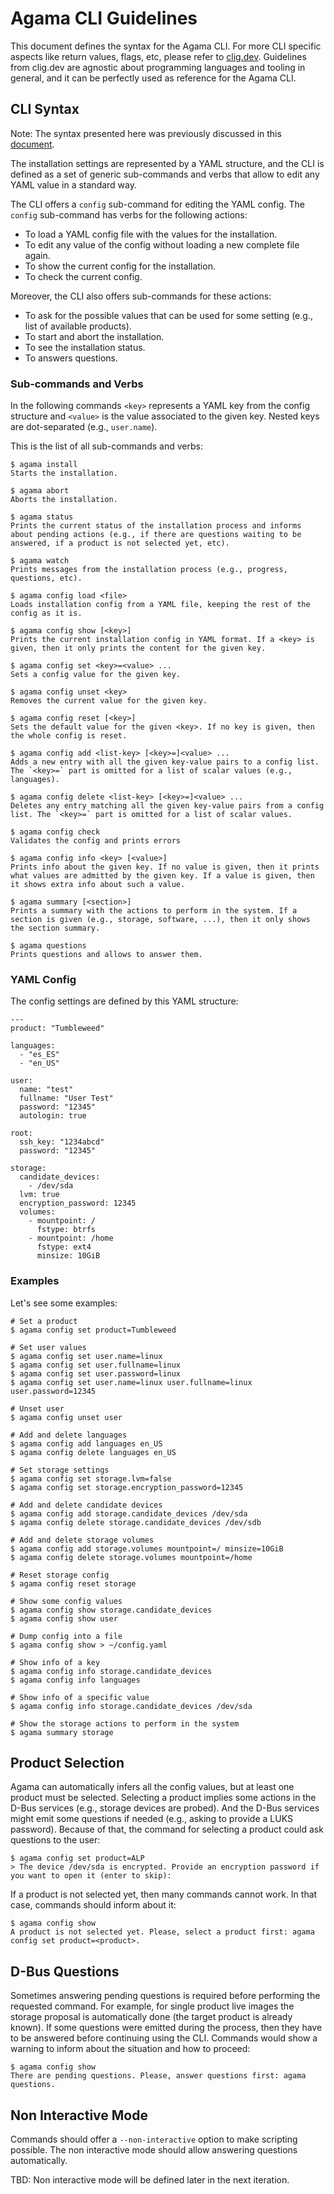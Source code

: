 # Agama CLI Guidelines

This document defines the syntax for the Agama CLI. For more CLI specific aspects like return values, flags, etc, please refer to [clig.dev](https://clig.dev/). Guidelines from clig.dev are agnostic about programming languages and tooling in general, and it can be perfectly used as reference for the Agama CLI.

## CLI Syntax

Note: The syntax presented here was previously discussed in this [document](https://gist.github.com/joseivanlopez/808c2be0cf668b4b457fc5d9ec20dc73).

The installation settings are represented by a YAML structure, and the CLI is defined as a set of generic sub-commands and verbs that allow to edit any YAML value in a standard way.

The CLI offers a `config` sub-command for editing the YAML config. The `config` sub-command has verbs for the following actions:

* To load a YAML config file with the values for the installation.
* To edit any value of the config without loading a new complete file again.
* To show the current config for the installation.
* To check the current config.

Moreover, the CLI also offers sub-commands for these actions:

* To ask for the possible values that can be used for some setting (e.g., list of available products).
* To start and abort the installation.
* To see the installation status.
* To answers questions.

### Sub-commands and Verbs

In the following commands `<key>` represents a YAML key from the config structure and `<value>` is the value associated to the given key. Nested keys are dot-separated (e.g., `user.name`).

This is the list of all sub-commands and verbs:

~~~
$ agama install
Starts the installation.

$ agama abort
Aborts the installation.

$ agama status
Prints the current status of the installation process and informs about pending actions (e.g., if there are questions waiting to be answered, if a product is not selected yet, etc).

$ agama watch
Prints messages from the installation process (e.g., progress, questions, etc).

$ agama config load <file>
Loads installation config from a YAML file, keeping the rest of the config as it is.

$ agama config show [<key>]
Prints the current installation config in YAML format. If a <key> is given, then it only prints the content for the given key.

$ agama config set <key>=<value> ...
Sets a config value for the given key.

$ agama config unset <key>
Removes the current value for the given key.

$ agama config reset [<key>]
Sets the default value for the given <key>. If no key is given, then the whole config is reset.

$ agama config add <list-key> [<key>=]<value> ...
Adds a new entry with all the given key-value pairs to a config list. The `<key>=` part is omitted for a list of scalar values (e.g., languages).

$ agama config delete <list-key> [<key>=]<value> ...
Deletes any entry matching all the given key-value pairs from a config list. The `<key>=` part is omitted for a list of scalar values.

$ agama config check
Validates the config and prints errors

$ agama config info <key> [<value>]
Prints info about the given key. If no value is given, then it prints what values are admitted by the given key. If a value is given, then it shows extra info about such a value.

$ agama summary [<section>]
Prints a summary with the actions to perform in the system. If a section is given (e.g., storage, software, ...), then it only shows the section summary.

$ agama questions
Prints questions and allows to answer them.

~~~

### YAML Config

The config settings are defined by this YAML structure:

~~~
---
product: "Tumbleweed"

languages:
  - "es_ES"
  - "en_US"

user:
  name: "test"
  fullname: "User Test"
  password: "12345"
  autologin: true

root:
  ssh_key: "1234abcd"
  password: "12345"

storage:
  candidate_devices:
    - /dev/sda
  lvm: true
  encryption_password: 12345
  volumes:
    - mountpoint: /
      fstype: btrfs
    - mountpoint: /home
      fstype: ext4
      minsize: 10GiB
~~~

### Examples

Let's see some examples:

~~~
# Set a product
$ agama config set product=Tumbleweed

# Set user values
$ agama config set user.name=linux
$ agama config set user.fullname=linux
$ agama config set user.password=linux
$ agama config set user.name=linux user.fullname=linux user.password=12345

# Unset user
$ agama config unset user

# Add and delete languages
$ agama config add languages en_US
$ agama config delete languages en_US

# Set storage settings
$ agama config set storage.lvm=false
$ agama config set storage.encryption_password=12345

# Add and delete candidate devices
$ agama config add storage.candidate_devices /dev/sda
$ agama config delete storage.candidate_devices /dev/sdb

# Add and delete storage volumes
$ agama config add storage.volumes mountpoint=/ minsize=10GiB
$ agama config delete storage.volumes mountpoint=/home

# Reset storage config
$ agama config reset storage

# Show some config values
$ agama config show storage.candidate_devices
$ agama config show user

# Dump config into a file
$ agama config show > ~/config.yaml

# Show info of a key
$ agama config info storage.candidate_devices
$ agama config info languages

# Show info of a specific value
$ agama config info storage.candidate_devices /dev/sda

# Show the storage actions to perform in the system
$ agama summary storage
~~~

## Product Selection

Agama can automatically infers all the config values, but at least one product must be selected. Selecting a product implies some actions in the D-Bus services (e.g., storage devices are probed). And the D-Bus services might emit some questions if needed (e.g., asking to provide a LUKS password). Because of that, the command for selecting a product could ask questions to the user:

~~~
$ agama config set product=ALP
> The device /dev/sda is encrypted. Provide an encryption password if you want to open it (enter to skip):
~~~

If a product is not selected yet, then many commands cannot work. In that case, commands should inform about it:

~~~
$ agama config show
A product is not selected yet. Please, select a product first: agama config set product=<product>.
~~~

## D-Bus Questions

Sometimes answering pending questions is required before performing the requested command. For example, for single product live images the storage proposal is automatically done (the target product is already known). If some questions were emitted during the process, then they have to be answered before continuing using the CLI. Commands would show a warning to inform about the situation and how to proceed:

~~~
$ agama config show
There are pending questions. Please, answer questions first: agama questions.
~~~

## Non Interactive Mode

Commands should offer a `--non-interactive` option to make scripting possible. The non interactive mode should allow answering questions automatically.

TBD: Non interactive mode will be defined later in the next iteration.
